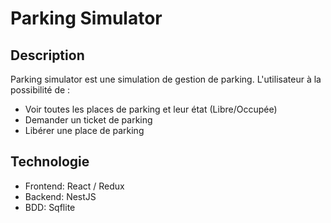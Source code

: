 # Parking Simulator

## Description

Parking simulator est une simulation de gestion de parking.
L'utilisateur à la possibilité de :
- Voir toutes les places de parking et leur état (Libre/Occupée)
- Demander un ticket de parking
- Libérer une place de parking

## Technologie

- Frontend: React / Redux
- Backend: NestJS
- BDD: Sqflite

